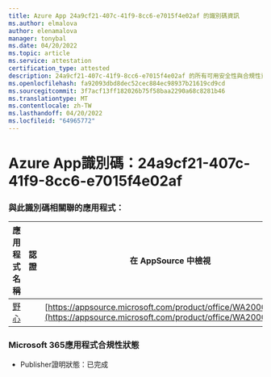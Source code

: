 ```yaml
---
title: Azure App 24a9cf21-407c-41f9-8cc6-e7015f4e02af 的識別碼資訊
ms.author: elmalova
author: elenamalova
manager: tonybal
ms.date: 04/20/2022
ms.topic: article
ms.service: attestation
certification_type: attested
description: 24a9cf21-407c-41f9-8cc6-e7015f4e02af 的所有可用安全性與合規性資訊。
ms.openlocfilehash: fa92093dbd8dec52cec884ec98937b21619cd9cd
ms.sourcegitcommit: 3f7acf13ff182026b75f58baa2290a68c8281b46
ms.translationtype: MT
ms.contentlocale: zh-TW
ms.lasthandoff: 04/20/2022
ms.locfileid: "64965772"
---
```

# <a name="azure-app-id-24a9cf21-407c-41f9-8cc6-e7015f4e02af"></a>Azure App識別碼：24a9cf21-407c-41f9-8cc6-e7015f4e02af


### <a name="apps-associated-with-this-id"></a>與此識別碼相關聯的應用程式：
| **應用程式名稱** | **認證** | **在 AppSource 中檢視** |
|--------------|---------------|-----------------------|
| [野心](../forward/WA200003159.md) |  | [https://appsource.microsoft.com/product/office/WA200003159](https://appsource.microsoft.com/product/office/WA200003159) |

### <a name="microsoft-365-app-compliance-status"></a>Microsoft 365應用程式合規性狀態
- Publisher證明狀態：已完成

